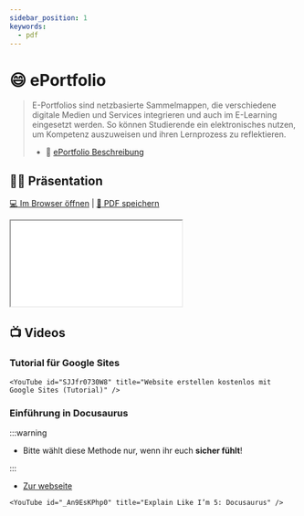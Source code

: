 ```yaml
---
sidebar_position: 1
keywords:
  - pdf
---
```


# 😄 ePortfolio

> E-Portfolios sind netzbasierte Sammelmappen, die verschiedene digitale Medien und Services integrieren und auch im E-Learning eingesetzt werden. So können Studierende ein elektronisches nutzen, um Kompetenz auszuweisen und ihren Lernprozess zu reflektieren.
> 
> - :paperclip: [ePortfolio Beschreibung](https://drive.google.com/file/d/1V7BKzrT3S1HYDpOZPco5qUzgeSuPgPBG/view)

## :teacher: Präsentation

[:computer: Im Browser öffnen](pathname:///slides/eportfolio) | [:floppy_disk: PDF speichern](pathname:///slides/eportfolio.pdf)

<iframe src="/bbzbl-modul-431/slides/eportfolio"></iframe>

## :tv: Videos

### Tutorial für Google Sites

```mdx-code-block
<YouTube id="SJJfr0730W8" title="Website erstellen kostenlos mit Google Sites (Tutorial)" />
```

### Einführung in Docusaurus

:::warning

- Bitte wählt diese Methode nur, wenn ihr euch **sicher fühlt**!

:::

- [Zur webseite](https://docusaurus.io/)

```mdx-code-block
<YouTube id="_An9EsKPhp0" title="Explain Like I’m 5: Docusaurus" />
```
